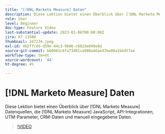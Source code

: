 ```yaml
---
title: "[!DNL Marketo Measure] Daten"
description: Diese Lektion bietet einen Überblick über [!DNL Marketo Measure] Datenquellen, die [!DNL Marketo Measure] JavaScript, API-Integrationen, UTM-Parameter, CRM-Daten und manuell eingegebene Daten.
role: User
level: Beginner
doc-type: Feature Video
last-substantial-update: 2023-01-06T00:00:00Z
jira: KT-11680
thumbnail: 347234.jpeg
exl-id: 462ffcdd-d59e-44c3-9b06-c682de049e8d
source-git-commit: b60003c6fa73401ca980a46ae47be00a1bb457ae
workflow-type: tm+mt
source-wordcount: '44'
ht-degree: 4%

---
```


# [!DNL Marketo Measure] Daten

Diese Lektion bietet einen Überblick über [!DNL Marketo Measure] Datenquellen, die [!DNL Marketo Measure] JavaScript, API-Integrationen, UTM-Parameter, CRM-Daten und manuell eingegebene Daten.

>[!VIDEO](https://video.tv.adobe.com/v/347234/?quality=12&learn=on)

